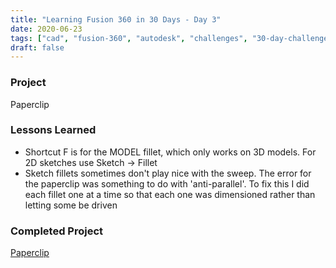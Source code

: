```yaml
---
title: "Learning Fusion 360 in 30 Days - Day 3"
date: 2020-06-23
tags: ["cad", "fusion-360", "autodesk", "challenges", "30-day-challenge", "fusion-360-in-30"]
draft: false
---
```

### Project
Paperclip

### Lessons Learned
- Shortcut F is for the MODEL fillet, which only works on 3D models. For 2D sketches use Sketch → Fillet
- Sketch fillets sometimes don't play nice with the sweep. The error for the paperclip was something to do with 'anti-parallel'. To fix this I did each fillet one at a time so that each one was dimensioned rather than letting some be driven

### Completed Project
[Paperclip](https://a360.co/3eZMBn2)
